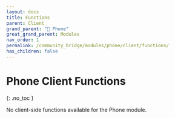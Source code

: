 ```yaml
---
layout: docs
title: Functions
parent: Client
grand_parent: "📱 Phone"
great_grand_parent: Modules
nav_order: 1
permalink: /community_bridge/modules/phone/client/functions/
has_children: false
---
```


# Phone Client Functions
{: .no_toc }

No client-side functions available for the Phone module.
